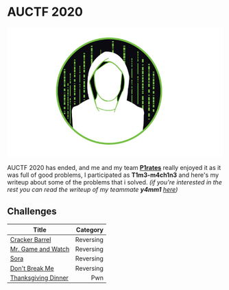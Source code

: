 # AUCTF 2020
![AUCTF 2020](AUCTF2020.png)

AUCTF 2020 has ended, and me and my team [**P1rates**](https://ctftime.org/team/113157) really enjoyed it as it was full of good problems, I participated as **T1m3-m4ch1n3** and here's my writeup about some of the problems that i solved.
*(if you're interested in the rest you can read the writeup of my teammate **y4mm1** [here](https://ah-sayed.github.io/posts/auctf-2020))*

## Challenges

| Title                           	      | Category      |
| --------------------------------------------|--------------:|
| [Cracker Barrel](#cracker-barrel)	      |   Reversing   |
| [Mr. Game and Watch](#mr.-game-and-watch)   |   Reversing   |
| [Sora](#sora)      		   	      |   Reversing   |
| [Don't Break Me](#don't-break-me)	      |   Reversing   |
| [Thanksgiving Dinner](#thanksgiving-dinner) |   Pwn         |


